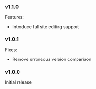 ### v1.1.0
Features:
- Introduce full site editing support

### v1.0.1
Fixes:
- Remove erroneous version comparison

### v1.0.0
Initial release

